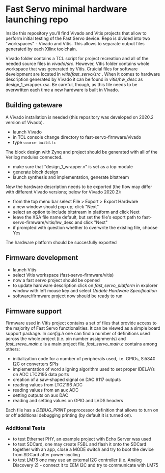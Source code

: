 # Fast Servo minimal hardware launching repo

Inside this repository you'll find Vivado and Vitis projects that allow to perform initial testing of the Fast Servo device.
Repo is divided into two "workspaces" - Vivado and Vitis. This allows to separate output files generated by each Xilinx toolchain.

Vivado folder contains a TCL script for project recreation and all of the needed source files in _vivado/src_.
However, Vitis folder contains whole workspace that was generated by Vitis. Cruicial files for software development are located
in _vitis/fast_servo/src_ . When it comes to hardware description generated by Vivado it can be found in _vitis/hw_desc_ as design_1_wrapper.xsa. 
Be careful, though, as this file needs to be overwritten each time a new hardware is built in Vivado. 

## Building gateware

A Vivado installation is needed (this repository was developed on 2020.2 version of Vivado).

  * launch Vivado
  * in TCL console change directory to fast-servo-firmware/vivado
  * type ```source build.tc```

The block design with Zynq and project should be generated with all of the Verilog modules connected. 
  * make sure that "design_1_wrapper.v" is set as a top module
  * generate block design
  * launch synthesis and implementation, generate bitstream

Now the hardware description needs to be exported (the flow may differ with different Vivado versions; below for Vivado 2020.2):
  * from the top menu bar select File > Export > Export Hardware
  * a new window should pop up; click "Next"
  * select an option to include bitstream in platform and click Next
  * leave the XSA file name default, but set the file's export path to fast-servo-firmware/vitis/hw_desc and click "Next"
  * if prompted with question whether to overwrite the existing file, choose Yes

The hardware platform should be succesfully exported

## Firmware development

  * launch Vitis
  * select Vitis workspace (fast-servo-firmware/vitis)
  * now a fast servo project should be opened
  * to update hardware description click on *fast_servo_platform* in explorer window with left mouse key and select *Update Hardware Specification*
  * software/firmware project now should be ready to run

## Firmware support

Firmware used in Vitis project contains a set of files that provide access to the majority of Fast Servo functionalities. It can be viewed as a simple board support package.
In *config.h* one can find a number of definitions used across the whole project (i.e. pin number assignments) and *fast_srevo_main.c* is a main project file.
*fast_servo_main.c* contains among others:
  * initialization code for a number of peripherals used, i.e. GPIOs, Si5340 I2C or converters SPIs
  * implementation of word aligning algorithm used to set proper IDELAYs on ADC LTC2195 data ports
  * creation of a saw-shaped signal on DAC 9117 outputs
  * reading values from LTC2196 ADC
  * reading values from an aux ADC
  * setting outputs on aux DAC
  * reading and setting values on GPIO and LVDS headers

Each file has a *DEBUG_PRINT* preprocessor definition that allows to turn on or off additional debugging printing (by default it is turned on).

### Additional Tests

  * to test Ethernet PHY, an example project with Echo Server was used
  * to test SDCard, one may create FSBL and flash it onto the SDCard together with an app, close a MODE switch and try to boot the device from SDCard after power-cycling
  * to test LM75 one may use an external I2C controller (i.e. Analog Discovery 2) - connect it to EEM I2C and try to communicate with LM75
